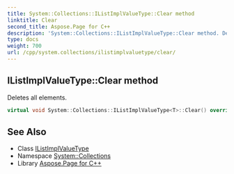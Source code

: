 ```yaml
---
title: System::Collections::IListImplValueType::Clear method
linktitle: Clear
second_title: Aspose.Page for C++
description: 'System::Collections::IListImplValueType::Clear method. Deletes all elements in C++.'
type: docs
weight: 700
url: /cpp/system.collections/ilistimplvaluetype/clear/
---
```

## IListImplValueType::Clear method


Deletes all elements.

```cpp
virtual void System::Collections::IListImplValueType<T>::Clear() override
```

## See Also

* Class [IListImplValueType](../)
* Namespace [System::Collections](../../)
* Library [Aspose.Page for C++](../../../)
